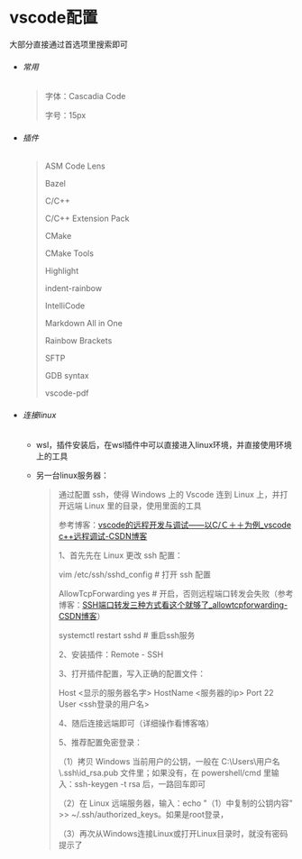 # vscode配置

大部分直接通过首选项里搜索即可

- ###### 常用

  > 字体：Cascadia Code
  >
  > 字号：15px

- ###### 插件

  >ASM Code Lens
  >
  >Bazel
  >
  >C/C++
  >
  >C/C++ Extension Pack
  >
  >CMake
  >
  >CMake Tools
  >
  >Highlight
  >
  >indent-rainbow
  >
  >IntelliCode
  >
  >Markdown All in One
  >
  >Rainbow Brackets
  >
  >SFTP
  >
  >GDB syntax
  >
  >vscode-pdf

- ###### 连接linux

  - wsl，插件安装后，在wsl插件中可以直接进入linux环境，并直接使用环境上的工具

  - 另一台linux服务器：
  
    > 通过配置 ssh，使得 Windows 上的 Vscode 连到 Linux 上，并打开远端 Linux 里的目录，使用里面的工具
    >
    > 参考博客：[vscode的远程开发与调试——以C/Ｃ＋＋为例_vscode c++远程调试-CSDN博客](https://blog.csdn.net/lengye7/article/details/129401570)
    >
    > 1、首先先在 Linux 更改 ssh 配置：
    >
    > vim /etc/ssh/sshd_config  # 打开 ssh 配置
    >
    > AllowTcpForwarding yes    # 开启，否则远程端口转发会失败（参考博客：[SSH端口转发三种方式看这个就够了_allowtcpforwarding-CSDN博客](https://blog.csdn.net/weixin_43103300/article/details/116277005)）
    >
    > systemctl restart sshd    # 重启ssh服务
    >
    > 2、安装插件：Remote - SSH
    >
    > 3、打开插件配置，写入正确的配置文件：
    >
    > Host <显示的服务器名字>
    >     HostName <服务器的ip>
    >     Port 22
    >     User <ssh登录的用户名>
    >
    > 4、随后连接远端即可（详细操作看博客咯）
    >
    > 5、推荐配置免密登录：
    >
    > （1）拷贝 Windows 当前用户的公钥，一般在 C:\Users\用户名\\\.ssh\id_rsa.pub 文件里；如果没有，在 powershell/cmd 里输入：ssh-keygen -t rsa 后，一路回车即可
    >
    > （2）在 Linux 远端服务器，输入：echo "（1）中复制的公钥内容" >> ~/.ssh/authorized_keys。如果是root登录，
    >
    > （3）再次从Windows连接Linux或打开Linux目录时，就没有密码提示了



